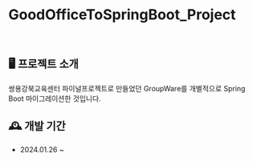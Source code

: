# GoodOfficeToSpringBoot_Project
<br>

## 🖥️ 프로젝트 소개
쌍용강북교육센터 파이널프로젝트로 만들었던 GroupWare를 개별적으로 Spring Boot 마이그레이션한 것입니다.

## 🕰️ 개발 기간
- 2024.01.26 ~ 
